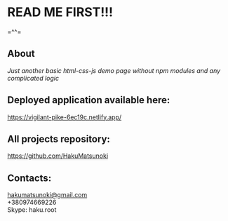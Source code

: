 # READ ME FIRST!!! 		

=^^=

## About
_Just another basic html-css-js demo page without npm modules and any complicated logic_

## Deployed application available here:
https://vigilant-pike-6ec19c.netlify.app/

## All projects repository:
https://github.com/HakuMatsunoki

## Contacts:  
hakumatsunoki@gmail.com   
+380974669226   
Skype: haku.root
